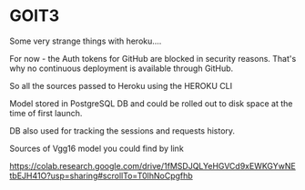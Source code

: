 # GOIT3

Some very strange things with heroku....

For now - the Auth tokens for GitHub are blocked in security reasons. That's why no continuous deployment is available through GitHub.

So all the sources passed to Heroku using the HEROKU CLI

Model stored in PostgreSQL DB and could be rolled out to disk space at the time of first launch. 

DB also used for tracking the sessions and requests history.

Sources of Vgg16 model you could find by link 

https://colab.research.google.com/drive/1fMSDJQLYeHGVCd9xEWKGYwNEtbEJH41O?usp=sharing#scrollTo=T0lhNoCpgfhb


